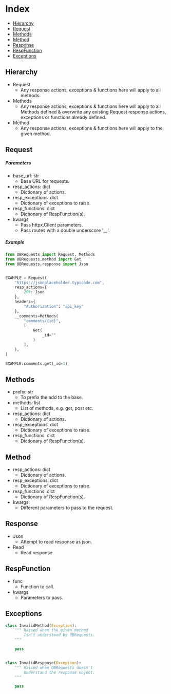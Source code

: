# Index
- [Hierarchy](#hierarchy)
- [Request](#request)
- [Methods](#methods)
- [Method](#method)
- [Response](#response)
- [RespFunction](#RespFunction)
- [Exceptions](#exceptions)

## Hierarchy
- Request
    - Any response actions, exceptions & functions here will apply to all methods.
- Methods
    - Any response actions, exceptions & functions here will apply to all Methods defined & overwrite any existing Request  response actions, exceptions or functions already defined.
- Method 
    -  Any response actions, exceptions & functions here will apply to the given method.

## Request
##### Parameters
- base_url: str
    - Base URL for requests.
- resp_actions: dict
    - Dictionary of actions.
- resp_exceptions: dict
    - Dictionary of exceptions to raise.
- resp_functions: dict
    - Dictionary of RespFunction(s).
- kwargs
    - Pass httpx.Client parameters.
    - Pass routes with a double underscore '__'.

##### Example
```python
from OBRequests import Request, Methods
from OBRequests.method import Get
from OBRequests.response import Json


EXAMPLE = Request(
    "https://jsonplaceholder.typicode.com",
    resp_actions={
        200: Json
    },
    headers={
        "Authorization": "api_key"
    },
    __comments=Methods(
        "comments/{id}",
        [
            Get(
                _id=""
            )
        ],
    ),
)

EXAMPLE.comments.get(_id=1)
```

## Methods
- prefix: str
    - To prefix the add to the base.
- methods: list
    - List of methods, e.g. get, post etc.
- resp_actions: dict
    - Dictionary of actions.
- resp_exceptions: dict
    - Dictionary of exceptions to raise.
- resp_functions: dict
    - Dictionary of RespFunction(s).


## Method
- resp_actions: dict
    - Dictionary of actions.
- resp_exceptions: dict
    - Dictionary of exceptions to raise.
- resp_functions: dict
    - Dictionary of RespFunction(s).
- kwargs:
    - Different parameters to pass to the request.

## Response
- Json
    - Attempt to read response as json.
- Read
    - Read response.

## RespFunction
- func
    - Function to call.
- kwargs
    - Parameters to pass.

## Exceptions
```python
class InvalidMethod(Exception):
    """ Raised when the given method
        Isn't understood by OBRequests.
    """

    pass


class InvalidResponse(Exception):
    """ Raised when OBRequests doesn't
        Understand the response object.
    """

    pass
```
